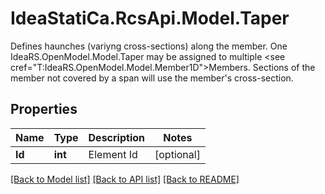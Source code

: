 # IdeaStatiCa.RcsApi.Model.Taper
Defines haunches (variyng cross-sections) along the member.    One IdeaRS.OpenModel.Model.Taper may be assigned to multiple <see cref=\"T:IdeaRS.OpenModel.Model.Member1D\">Members</see>.  Sections of the member not covered by a span will use the member's cross-section.

## Properties

Name | Type | Description | Notes
------------ | ------------- | ------------- | -------------
**Id** | **int** | Element Id | [optional] 

[[Back to Model list]](../README.md#documentation-for-models) [[Back to API list]](../README.md#documentation-for-api-endpoints) [[Back to README]](../README.md)

